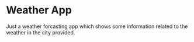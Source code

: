 # Weather App

Just a weather forcasting app which shows some information related to the weather in the city provided.
